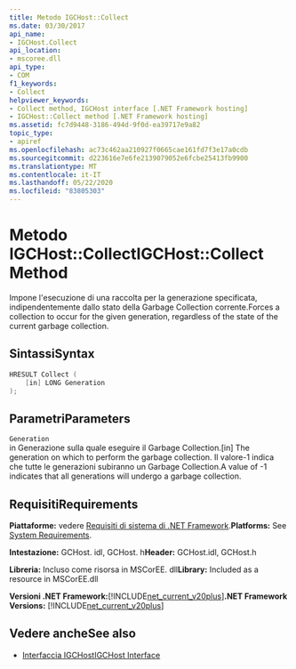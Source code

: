 ```yaml
---
title: Metodo IGCHost::Collect
ms.date: 03/30/2017
api_name:
- IGCHost.Collect
api_location:
- mscoree.dll
api_type:
- COM
f1_keywords:
- Collect
helpviewer_keywords:
- Collect method, IGCHost interface [.NET Framework hosting]
- IGCHost::Collect method [.NET Framework hosting]
ms.assetid: fc7d9448-3186-494d-9f0d-ea39717e9a82
topic_type:
- apiref
ms.openlocfilehash: ac73c462aa210927f0665cae161fd7f3e17a0cdb
ms.sourcegitcommit: d223616e7e6fe2139079052e6fcbe25413fb9900
ms.translationtype: MT
ms.contentlocale: it-IT
ms.lasthandoff: 05/22/2020
ms.locfileid: "83805303"
---
```

# <a name="igchostcollect-method"></a><span data-ttu-id="26a86-102">Metodo IGCHost::Collect</span><span class="sxs-lookup"><span data-stu-id="26a86-102">IGCHost::Collect Method</span></span>
<span data-ttu-id="26a86-103">Impone l'esecuzione di una raccolta per la generazione specificata, indipendentemente dallo stato della Garbage Collection corrente.</span><span class="sxs-lookup"><span data-stu-id="26a86-103">Forces a collection to occur for the given generation, regardless of the state of the current garbage collection.</span></span>  
  
## <a name="syntax"></a><span data-ttu-id="26a86-104">Sintassi</span><span class="sxs-lookup"><span data-stu-id="26a86-104">Syntax</span></span>  
  
```cpp  
HRESULT Collect (  
    [in] LONG Generation  
);  
```  
  
## <a name="parameters"></a><span data-ttu-id="26a86-105">Parametri</span><span class="sxs-lookup"><span data-stu-id="26a86-105">Parameters</span></span>  
 `Generation`  
 <span data-ttu-id="26a86-106">in Generazione sulla quale eseguire il Garbage Collection.</span><span class="sxs-lookup"><span data-stu-id="26a86-106">[in] The generation on which to perform the garbage collection.</span></span> <span data-ttu-id="26a86-107">Il valore-1 indica che tutte le generazioni subiranno un Garbage Collection.</span><span class="sxs-lookup"><span data-stu-id="26a86-107">A value of -1 indicates that all generations will undergo a garbage collection.</span></span>  
  
## <a name="requirements"></a><span data-ttu-id="26a86-108">Requisiti</span><span class="sxs-lookup"><span data-stu-id="26a86-108">Requirements</span></span>  
 <span data-ttu-id="26a86-109">**Piattaforme:** vedere [Requisiti di sistema di .NET Framework](../../get-started/system-requirements.md).</span><span class="sxs-lookup"><span data-stu-id="26a86-109">**Platforms:** See [System Requirements](../../get-started/system-requirements.md).</span></span>  
  
 <span data-ttu-id="26a86-110">**Intestazione:** GCHost. idl, GCHost. h</span><span class="sxs-lookup"><span data-stu-id="26a86-110">**Header:** GCHost.idl, GCHost.h</span></span>  
  
 <span data-ttu-id="26a86-111">**Libreria:** Incluso come risorsa in MSCorEE. dll</span><span class="sxs-lookup"><span data-stu-id="26a86-111">**Library:** Included as a resource in MSCorEE.dll</span></span>  
  
 <span data-ttu-id="26a86-112">**Versioni .NET Framework:**[!INCLUDE[net_current_v20plus](../../../../includes/net-current-v20plus-md.md)]</span><span class="sxs-lookup"><span data-stu-id="26a86-112">**.NET Framework Versions:** [!INCLUDE[net_current_v20plus](../../../../includes/net-current-v20plus-md.md)]</span></span>  
  
## <a name="see-also"></a><span data-ttu-id="26a86-113">Vedere anche</span><span class="sxs-lookup"><span data-stu-id="26a86-113">See also</span></span>

- [<span data-ttu-id="26a86-114">Interfaccia IGCHost</span><span class="sxs-lookup"><span data-stu-id="26a86-114">IGCHost Interface</span></span>](igchost-interface.md)
